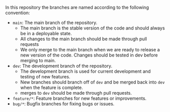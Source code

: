 
In this repository the branches are named according to the following convention:
- `main`: The main branch of the repository.
    - The main branch is the stable version of the code and should always be in a deployable state.
    - All changes to the main branch should be made through pull requests
    - We only merge to the main branch when we are ready to release a new version of the code. Changes should be tested in dev before merging to main.
- `dev`: The development branch of the repository.
    - The development branch is used for current development and testing of new features.
    - New branches should branch off of `dev` and be merged back into `dev` when the feature is complete.
    - merges to `dev` should be made through pull requests.
- `feature/*`: Feature branches for new features or improvements.
- `bug/*`: Bugfix branches for fixing bugs or issues.